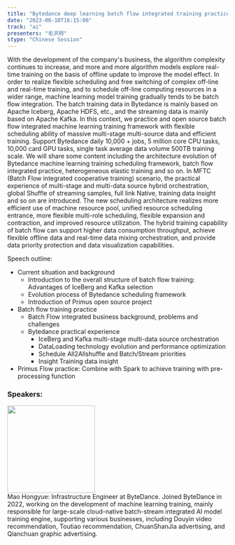 ```yaml
---
title: "Bytedance deep learning batch flow integrated training practice"
date: "2023-08-18T16:15:00"
track: "ai"
presenters: "毛洪玥"
stype: "Chinese Session"
---
```

With the development of the company's business, the algorithm complexity continues to increase, and more and more algorithm models explore real-time training on the basis of offline update to improve the model effect. In order to realize flexible scheduling and free switching of complex off-line and real-time training, and to schedule off-line computing resources in a wider range, machine learning model training gradually tends to be batch flow integration.
The batch training data in Bytedance is mainly based on Apache Iceberg, Apache HDFS, etc., and the streaming data is mainly based on Apache Kafka. In this context, we practice and open source batch flow integrated machine learning training framework with flexible scheduling ability of massive multi-stage multi-source data and efficient training. Support Bytedance daily 10,000 + jobs, 5 million core CPU tasks, 10,000 card GPU tasks, single task average data volume 500TB training scale.
We will share some content including the architecture evolution of Bytedance machine learning training scheduling framework, batch flow integrated practice, heterogeneous elastic training and so on. In MFTC (Batch Flow integrated cooperative training) scenario, the practical experience of multi-stage and multi-data source hybrid orchestration, global Shuffle of streaming samples, full link Native, training data insight and so on are introduced.
The new scheduling architecture realizes more efficient use of machine resource pool, unified resource scheduling entrance, more flexible multi-role scheduling, flexible expansion and contraction, and improved resource utilization. The hybrid training capability of batch flow can support higher data consumption throughput, achieve flexible offline data and real-time data mixing orchestration, and provide data priority protection and data visualization capabilities.

Speech outline:

- Current situation and background
  - Introduction to the overall structure of batch flow training: Advantages of IceBerg and Kafka selection
  - Evolution process of Bytedance scheduling framework
  - Introduction of Primus open source project
- Batch flow training practice
  - Batch Flow integrated business background, problems and challenges
  - Bytedance practical experience
    - IceBerg and Kafka multi-stage multi-data source orchestration
    - DataLoading technology evolution and performance optimization
    - Schedule All2Allshuffle and Batch/Stream priorities
    -  Insight Training data insight
- Primus Flow practice: Combine with Spark to achieve training with pre-processing function
 ### Speakers: 
 <img src="https://img.bagevent.com/resource/20230609/1652402750.jpg" width="200" /><br>Mao Hongyue: Infrastructure Engineer at ByteDance. Joined ByteDance in 2022, working on the development of machine learning training, mainly responsible for large-scale cloud-native batch-stream integrated AI model training engine, supporting various businesses, including Douyin video recommendation, Toutiao recommendation, ChuanShanJia advertising, and Qianchuan graphic advertising.
 <br><br>
